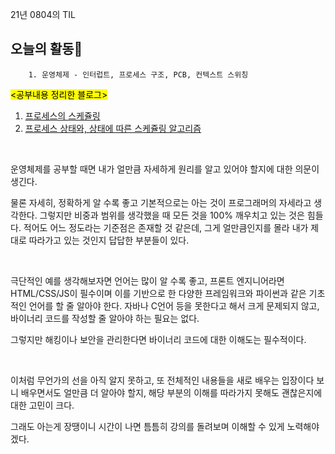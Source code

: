 21년 0804의 TIL

## 오늘의 활동🤔

        1. 운영체제 - 인터럽트, 프로세스 구조, PCB, 컨텍스트 스위칭

<mark> <공부내용 정리한 블로그> </mark>

1) [프로세스의 스케쥴링](https://dozukwang.tistory.com/4)
2) [프로세스 상태와, 상태에 따른 스케쥴링 알고리즘](https://dozukwang.tistory.com/5)

<br>

운영체제를 공부할 때면 내가 얼만큼 자세하게 원리를 알고 있어야 할지에 대한 의문이 생긴다.

물론 자세히, 정확하게 알 수록 좋고 기본적으로는 아는 것이 프로그래머의 자세라고 생각한다. 그렇지만 비중과 범위를 생각했을 때 모든 것을 100% 깨우치고 있는 것은 힘들다. 적어도 어느 정도라는 기준점은 존재할 것 같은데, 그게 얼만큼인지를 몰라 내가 제대로 따라가고 있는 것인지 답답한 부분들이 있다.

<br>

극단적인 예를 생각해보자면 언어는 많이 알 수록 좋고, 프론트 엔지니어라면 HTML/CSS/JS이 필수이며 이를 기반으로 한 다양한 프레임워크와 파이썬과 같은 기초적인 언어를 할 줄 알아야 한다. 자바나 C언어 등을 못한다고 해서 크게 문제되지 않고, 바이너리 코드를 작성할 줄 알아야 하는 필요는 없다.

그렇지만 해킹이나 보안을 관리한다면 바이너리 코드에 대한 이해도는 필수적이다.

<br>

이처럼 무언가의 선을 아직 알지 못하고, 또 전체적인 내용들을 새로 배우는 입장이다 보니 배우면서도 얼만큼 더 알아야 할지, 해당 부분의 이해를 따라가지 못해도 괜찮은지에 대한 고민이 크다.

그래도 아는게 장땡이니 시간이 나면 틈틈히 강의를 돌려보며 이해할 수 있게 노력해야겠다.

